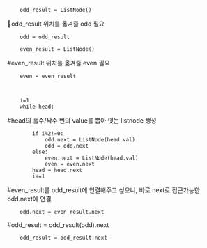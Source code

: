         odd_result = ListNode()
:memo:odd_result 위치를 옮겨줄 odd 필요</span>

        odd = odd_result 

        even_result = ListNode()
#even_result 위치를 옮겨줄 even 필요</span>

        even = even_result 



        i=1
        while head:
        
 #head의 홀수/짝수 번의 value를 뽑아 잇는 listnode 생성
 
            if i%2!=0:
                odd.next = ListNode(head.val)
                odd = odd.next 
            else:
                even.next = ListNode(head.val)
                even = even.next
            head = head.next
            i+=1


#even_result를 odd_result에 연결해주고 싶으니, 바로 next로 접근가능한 odd.next에 연결

        odd.next = even_result.next 
     
#odd_result = odd_result(odd).next

        odd_result = odd_result.next




